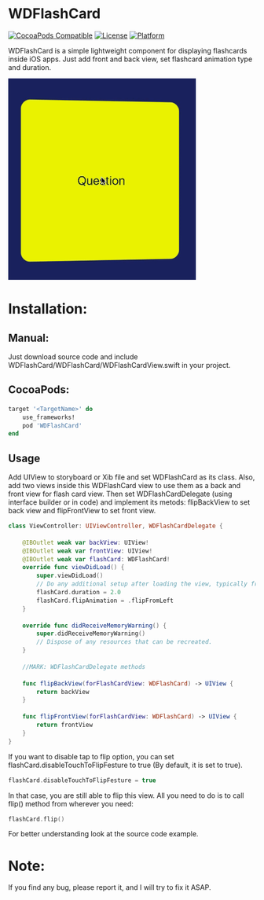 # WDFlashCard
[![CocoaPods Compatible](https://img.shields.io/cocoapods/v/WDFlashCard.svg)](http://cocoapods.org/pods/WDFlashCard)
[![License](https://img.shields.io/cocoapods/l/WDFlashCard.svg?style=flat)](http://cocoapods.org/pods/WDFlashCard)
[![Platform](https://img.shields.io/cocoapods/p/WDFlashCard.svg?style=flat)](http://cocoapods.org/pods/WDFlashCard)

WDFlashCard is a simple lightweight component for displaying flashcards inside iOS apps. Just add front and back view, set flashcard animation type and duration.

 ![GitHub Logo](/Resources/FlashCard.gif)

# Installation:
## Manual:
Just download source code and include WDFlashCard/WDFlashCard/WDFlashCardView.swift in your project.

## CocoaPods:
```Ruby
target '<TargetName>' do
    use_frameworks!
    pod 'WDFlashCard'
end
```

## Usage

Add UIView to storyboard or Xib file and set WDFlashCard as its class. Also, add two views inside this WDFlashCard view to use them as a back and front view for flash card view. Then set WDFlashCardDelegate (using interface builder or in code) and implement its metods: flipBackView to set back view and flipFrontView to set front view.

```Swift
class ViewController: UIViewController, WDFlashCardDelegate {
    
    @IBOutlet weak var backView: UIView!
    @IBOutlet weak var frontView: UIView!
    @IBOutlet weak var flashCard: WDFlashCard!
    override func viewDidLoad() {
        super.viewDidLoad()
        // Do any additional setup after loading the view, typically from a nib.
        flashCard.duration = 2.0
        flashCard.flipAnimation = .flipFromLeft
    }
    
    override func didReceiveMemoryWarning() {
        super.didReceiveMemoryWarning()
        // Dispose of any resources that can be recreated.
    }
    
    //MARK: WDFlashCardDelegate methods
    
    func flipBackView(forFlashCardView: WDFlashCard) -> UIView {
        return backView
    }
    
    func flipFrontView(forFlashCardView: WDFlashCard) -> UIView {
        return frontView
    }
}
```

If you want to disable tap to flip option, you can set flashCard.disableTouchToFlipFesture to true (By default, it is set to true). 

```Swift
flashCard.disableTouchToFlipFesture = true
```

In that case, you are still able to flip this view. All you need to do is to call flip() method from wherever you need: 

```Swift
flashCard.flip()
```

For better understanding look at the source code example.

# Note:
If you find any bug, please report it, and I will try to fix it ASAP.
